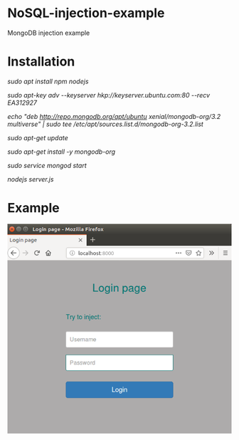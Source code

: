 # NoSQL-injection-example
MongoDB injection example


# Installation

*sudo apt install npm nodejs*

*sudo apt-key adv --keyserver hkp://keyserver.ubuntu.com:80 --recv EA312927*

*echo "deb http://repo.mongodb.org/apt/ubuntu xenial/mongodb-org/3.2 multiverse" | sudo tee /etc/apt/sources.list.d/mongodb-org-3.2.list*

*sudo apt-get update*

*sudo apt-get install -y mongodb-org*

*sudo service mongod start*

*nodejs server.js*


# Example

![Screenshot](images/Screenshot_1.png)

